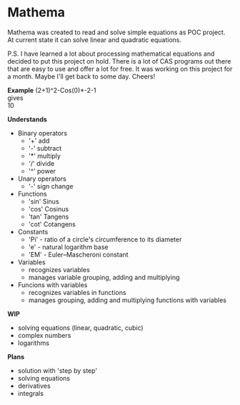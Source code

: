 # Mathema
Mathema was created to read and solve simple equations as POC project. At current state it can solve linear and quadratic equations.

P.S. I have learned a lot about processing mathematical equations and decided to put this project on hold. There is a lot of CAS programs out there that are easy to use and offer a lot for free. It was working on this project for a month. Maybe I'll get back to some day. Cheers!

**Example**
(2+1)^2-Cos(0)*-2-1  
gives  
10  

**Understands**
  * Binary operators
    * '+'  add
    * '-'  subtract  
    * '*'  multiply
    * '/'  divide
    * '^'  power
  * Unary operators
    * '-'  sign change
  * Functions
    * 'sin' Sinus
    * 'cos' Cosinus
	* 'tan' Tangens
	* 'cot' Cotangens
  * Constants
    * 'Pi' - ratio of a circle's circumference to its diameter
    * 'e' - natural logarithm base
	* 'EM' - Euler–Mascheroni constant
  * Variables
    * recognizes variables
    * manages variable grouping, adding and multiplying
  * Funcions with variables
    * recognizes variables in functions
    * manages grouping, adding and multiplying functions with variables
	
**WIP**   
   - solving equations (linear, quadratic, cubic)
   - complex numbers
   - logarithms

**Plans**   
   - solution with 'step by step'
   - solving equations
   - derivatives
   - integrals
